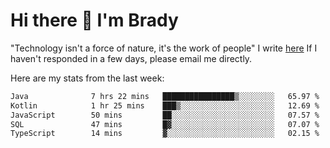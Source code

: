 # Hi there 👋 I'm Brady

"Technology isn't a force of nature, it's the work of people"
I write [here](https://github.com/hawk0120/blog)
If I haven't responded in a few days, please email me directly. 

Here are my stats from the last week:
<!--START_SECTION:waka-->

```txt
Java              7 hrs 22 mins   ████████████████▒░░░░░░░░   65.97 %
Kotlin            1 hr 25 mins    ███▒░░░░░░░░░░░░░░░░░░░░░   12.69 %
JavaScript        50 mins         ██░░░░░░░░░░░░░░░░░░░░░░░   07.57 %
SQL               47 mins         █▓░░░░░░░░░░░░░░░░░░░░░░░   07.07 %
TypeScript        14 mins         ▓░░░░░░░░░░░░░░░░░░░░░░░░   02.15 %
```

<!--END_SECTION:waka-->


